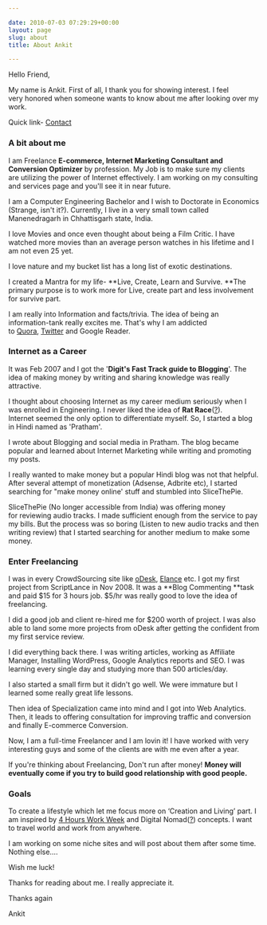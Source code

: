 ```yaml
---

date: 2010-07-03 07:29:29+00:00
layout: page
slug: about
title: About Ankit

---
```

Hello Friend,

My name is Ankit. First of all, I thank you for showing interest. I feel very honored when someone wants to know about me after looking over my work.


Quick link- [Contact](http://ankitkumar.in/contact/)


### **A bit about me**


I am Freelance **E-commerce, Internet Marketing Consultant and Conversion Optimizer** by profession. My Job is to make sure my clients are utilizing the power of Internet effectively. I am working on my consulting and services page and you'll see it in near future.

I am a Computer Engineering Bachelor and I wish to Doctorate in Economics (Strange, isn't it?). Currently, I live in a very small town called Manenedragarh in Chhattisgarh state, India.

I love Movies and once even thought about being a Film Critic. I have watched more movies than an average person watches in his lifetime and I am not even 25 yet.

I love nature and my bucket list has a long list of exotic destinations.


I created a Mantra for my life- **Live, Create, Learn and Survive. **The primary purpose is to work more for Live, create part and less involvement for survive part.


I am really into Information and facts/trivia. The idea of being an information-tank really excites me. That's why I am addicted to [Quora](http://www.quora.com/Ankit-Kumar), [Twitter](http://twitter.com/akravi) and Google Reader.


### **Internet as a Career**


It was Feb 2007 and I got the '**Digit's Fast Track guide to Blogging**'. The idea of making money by writing and sharing knowledge was really attractive.

I thought about choosing Internet as my career medium seriously when I was enrolled in Engineering. I never liked the idea of **Rat Race**([?](http://en.wikipedia.org/wiki/Rat_race)). Internet seemed the only option to differentiate myself. So, I started a blog in Hindi named as 'Pratham'.

I wrote about Blogging and social media in Pratham. The blog became popular and learned about Internet Marketing while writing and promoting my posts.

I really wanted to make money but a popular Hindi blog was not that helpful. After several attempt of monetization (Adsense, Adbrite etc), I started searching for "make money online' stuff and stumbled into SliceThePie.

SliceThePie (No longer accessible from India) was offering money for reviewing audio tracks. I made sufficient enough from the service to pay my bills. But the process was so boring (Listen to new audio tracks and then writing review) that I started searching for another medium to make some money.


### **Enter Freelancing**


I was in every CrowdSourcing site like [oDesk](http://www.odesk.com), [Elance](http://bit.ly/ak-elance) etc. I got my first project from ScriptLance in Nov 2008. It was a **Blog Commenting **task and paid $15 for 3 hours job. $5/hr was really good to love the idea of freelancing.

I did a good job and client re-hired me for $200 worth of project. I was also able to land some more projects from oDesk after getting the confident from my first service review.

I did everything back there. I was writing articles, working as Affiliate Manager, Installing WordPress, Google Analytics reports and SEO. I was learning every single day and studying more than 500 articles/day.

I also started a small firm but it didn't go well. We were immature but I learned some really great life lessons.

Then idea of Specialization came into mind and I got into Web Analytics. Then, it leads to offering consultation for improving traffic and conversion and finally E-commerce Conversion.

Now, I am a full-time Freelancer and I am lovin it! I have worked with very interesting guys and some of the clients are with me even after a year.

If you're thinking about Freelancing, Don't run after money! **Money will eventually come if you try to build good relationship with good people.**


### Goals


To create a lifestyle which let me focus more on ‘Creation and Living’ part. I am inspired by [4 Hours Work Week](http://www.amazon.com/The-4-Hour-Workweek-Escape-Anywhere/dp/0307353133) and Digital Nomad([?](http://en.wikipedia.org/wiki/Digital_nomad)) concepts. I want to travel world and work from anywhere.

I am working on some niche sites and will post about them after some time. Nothing else….

Wish me luck!

Thanks for reading about me. I really appreciate it.

Thanks again

Ankit
